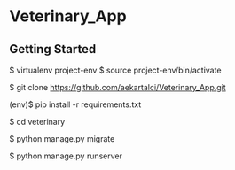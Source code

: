 # Veterinary_App

## Getting Started

$ virtualenv project-env
$ source project-env/bin/activate

$ git clone https://github.com/aekartalci/Veterinary_App.git

(env)$ pip install -r requirements.txt

$ cd veterinary

$ python manage.py migrate

$ python manage.py runserver
